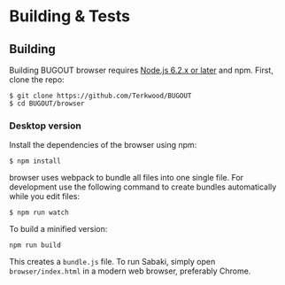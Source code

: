 # Building & Tests

## Building

Building BUGOUT browser requires [Node.js 6.2.x or later](https://nodejs.org/en/download/) and npm. First, clone the repo:

```
$ git clone https://github.com/Terkwood/BUGOUT
$ cd BUGOUT/browser
```

### Desktop version

Install the dependencies of the browser using npm:

```
$ npm install
```

browser uses webpack to bundle all files into one single file. For development use the following command to create bundles automatically while you edit files:

```
$ npm run watch
```

To build a minified version:

```
npm run build
```

This creates a `bundle.js` file. To run Sabaki, simply open `browser/index.html` in a modern web browser, preferably Chrome.
